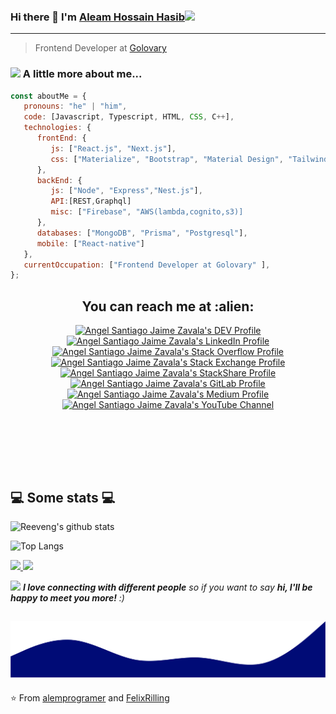 ### Hi there 👋 I'm [Aleam Hossain Hasib](#)<img src="https://media.giphy.com/media/WUlplcMpOCEmTGBtBW/giphy.gif" width="30"> 


---

   
   > Frontend Developer at [Golovary](https://glovory.com)
   



### <img src="https://media.giphy.com/media/VgCDAzcKvsR6OM0uWg/giphy.gif" width="50"> A little more about me...  


```javascript
const aboutMe = {
   pronouns: "he" | "him",
   code: [Javascript, Typescript, HTML, CSS, C++],
   technologies: {
      frontEnd: {
         js: ["React.js", "Next.js"],
         css: ["Materialize", "Bootstrap", "Material Design", "Tailwind CSS"]
      },
      backEnd: {
         js: ["Node", "Express","Nest.js"],
         API:[REST,Graphql]
         misc: ["Firebase", "AWS(lambda,cognito,s3)]
      },
      databases: ["MongoDB", "Prisma", "Postgresql"],
      mobile: ["React-native"]
   },
   currentOccupation: ["Frontend Developer at Golovary" ],
};
```





<h2 align="center">You can reach me at :alien:</h2>

<p align="center">
  <a href="#">
    <img src="https://d2fltix0v2e0sb.cloudfront.net/dev-badge.svg" alt="Angel Santiago Jaime Zavala's DEV Profile" height="30" width="30">
  </a>
      
 <a href="https://www.linkedin.com/in/lm-hossain">
<!--  <a href="#"> -->
    <img src="https://www.vectorlogo.zone/logos/linkedin/linkedin-icon.svg" alt="Angel Santiago Jaime Zavala's LinkedIn Profile" height="30" width="30">
  </a>

  <a href="#">
    <img src="https://www.vectorlogo.zone/logos/stackoverflow/stackoverflow-icon.svg" alt="Angel Santiago Jaime Zavala's Stack Overflow Profile" height="30" width="30">
  </a>

  <a href="#">
    <img src="https://www.vectorlogo.zone/logos/stackexchange/stackexchange-icon.svg" alt="Angel Santiago Jaime Zavala's Stack Exchange Profile" height="30" width="30">
  </a>

  <a href="#">
    <img src="https://cdn.worldvectorlogo.com/logos/stackshare.svg" alt="Angel Santiago Jaime Zavala's StackShare Profile" height="30" width="30">
  </a>
  
  <a href="#">
    <img src="https://www.vectorlogo.zone/logos/gitlab/gitlab-icon.svg" alt="Angel Santiago Jaime Zavala's GitLab Profile" height="30" width="30">
  </a>
  
  <a href="#">
    <img src="https://www.vectorlogo.zone/logos/medium/medium-tile.svg" alt="Angel Santiago Jaime Zavala's Medium Profile" height="30" width="30">
  </a>
  
  <a href="#">
    <img src="https://www.vectorlogo.zone/logos/youtube/youtube-icon.svg" alt="Angel Santiago Jaime Zavala's YouTube Channel" height="30" width="30">
  </a>
</p>







<br><br>








<br><br>
<h2>💻 Some stats 💻</h2>

![Reeveng's github stats](https://github-readme-stats.vercel.app/api?username=alemprogramer&show_icons=true&title_color=fff&icon_color=79ff97&text_color=9f9f9f&bg_color=151515)
<!--<p align="center"><img src="https://github-readme-stats.vercel.app/api/top-langs/?username=alemprogramer&langs_count=10&theme=tokyonight&layout=compact" alt="alemprogramer :: Top Langs" /></p>
-->
![Top Langs](https://github-readme-stats.vercel.app/api/top-langs/?username=alemprogramer&show_icons=true)

<a href="https://github.com/alemprogramer">
  <img src="https://img.shields.io/github/followers/alemprogramer">
</a>
<a href="https://github.com/alemprogramer">
   <img src="https://komarev.com/ghpvc/?username=alemprogramer">
</a>

<!-- <p align="center"> 
  Visitor count<br>
  <img src="https://profile-counter.glitch.me/lemprogramer/count.svg" />
</p> -->

<img src="https://media.giphy.com/media/LnQjpWaON8nhr21vNW/giphy.gif" width="60"> <em><b>I love connecting with different people</b> so if you want to say <b>hi, I'll be happy to meet you more!</b> :)</em>

![bottom.png](https://raw.githubusercontent.com/iCharlesZ/FigureBed/master/img/readme-bottom.png)
---

⭐️ From [alemprogramer](https://github.com/alemprogramer)  and  [FelixRilling](https://github.com/)


